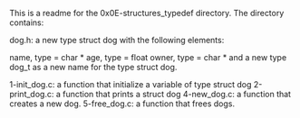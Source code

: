 This is a readme for the 0x0E-structures_typedef directory. The directory contains:

dog.h: a new type struct dog with the following elements:

name, type = char * age, type = float owner, type = char * and a new type dog_t as a new name for the type struct dog.

1-init_dog.c: a function that initialize a variable of type struct dog 2-print_dog.c: a function that prints a struct dog 4-new_dog.c: a function that creates a new dog. 5-free_dog.c: a function that frees dogs.

